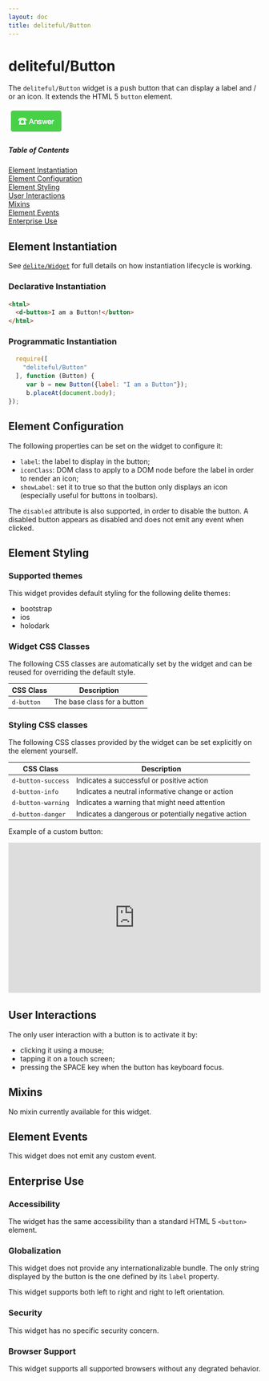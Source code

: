 ```yaml
---
layout: doc
title: deliteful/Button
---
```


# deliteful/Button

The `deliteful/Button` widget is a push button that can display a label and / or an icon. It extends the HTML 5 `button` element. 

![Button Example](images/Button.png)

##### Table of Contents
[Element Instantiation](#instantiation)  
[Element Configuration](#configuration)  
[Element Styling](#styling)  
[User Interactions](#interactions)  
[Mixins](#mixins)  
[Element Events](#events)  
[Enterprise Use](#enterprise)  

<a name="instantiation"></a>
## Element Instantiation

See [`delite/Widget`](/delite/docs/master/Widget.md) for full details on how instantiation lifecycle is working.

### Declarative Instantiation

```html
<html>
  <d-button>I am a Button!</button>
</html>
```

### Programmatic Instantiation

```js
  require([
    "deliteful/Button"
  ], function (Button) {
     var b = new Button({label: "I am a Button"});
     b.placeAt(document.body);
});
```

<a name="configuration"></a>
## Element Configuration

The following properties can be set on the widget to configure it:

* `label`: the label to display in the button;
* `iconClass`: DOM class to apply to a DOM node before the label in order to render an icon;
* `showLabel`: set it to true so that the button only displays an icon (especially useful for buttons in toolbars).

The `disabled` attribute is also supported, in order to disable the button. A disabled button appears as disabled and does not emit any event when clicked.

<a name="styling"></a>
## Element Styling

### Supported themes

This widget provides default styling for the following delite themes:

* bootstrap
* ios
* holodark

### Widget CSS Classes

The following CSS classes are automatically set by the widget and can be reused for overriding the default style.

CSS Class     | Description
------------- | -------------
`d-button`    | The base class for a button

### Styling CSS classes

The following CSS classes provided by the widget can be set explicitly on the element yourself.

CSS Class          | Description
-------------------| -------------
`d-button-success` | Indicates a successful or positive action
`d-button-info`    | Indicates a neutral informative change or action
`d-button-warning` | Indicates a warning that might need attention
`d-button-danger`  | Indicates a dangerous or potentially negative action

Example of a custom button:

<iframe width="100%" height="300" src="http://jsfiddle.net/ibmjs/NHft7/embedded/result,html,js,css" allowfullscreen="allowfullscreen" frameborder="0">
<a href="http://jsfiddle.net/ibmjs/NHft7">checkout the sample on JSFiddle</a></iframe>

<a name="interactions"></a>
## User Interactions

The only user interaction with a button is to activate it by:

* clicking it using a mouse;
* tapping it on a touch screen;
* pressing the SPACE key when the button has keyboard focus.

<a name="mixins"></a>
## Mixins

No mixin currently available for this widget.

<a name="events"></a>
## Element Events

This widget does not emit any custom event.

<a name="enterprise"></a>
## Enterprise Use

### Accessibility

The widget has the same accessibility than a standard HTML 5 `<button>` element.

### Globalization

This widget does not provide any internationalizable bundle. The only string displayed by the button is the one defined by its `label` property.

This widget supports both left to right and right to left orientation.

### Security

This widget has no specific security concern.

### Browser Support

This widget supports all supported browsers without any degrated behavior.


